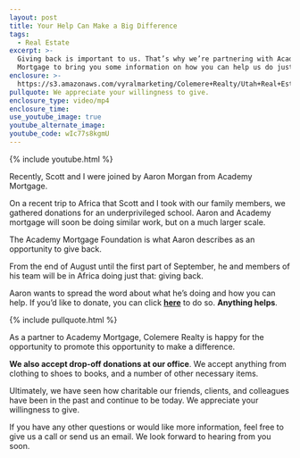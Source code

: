 ```yaml
---
layout: post
title: Your Help Can Make a Big Difference
tags:
  - Real Estate
excerpt: >-
  Giving back is important to us. That’s why we’re partnering with Academy
  Mortgage to bring you some information on how you can help us do just that.
enclosure: >-
  https://s3.amazonaws.com/vyralmarketing/Colemere+Realty/Utah+Real+Estate+Academy+Mortgage+Foundation.mp4
pullquote: We appreciate your willingness to give.
enclosure_type: video/mp4
enclosure_time:
use_youtube_image: true
youtube_alternate_image:
youtube_code: wIc77s8kgmU
---
```



{% include youtube.html %}

Recently, Scott and I were joined by Aaron Morgan from Academy Mortgage.&nbsp;

On a recent trip to Africa that Scott and I took with our family members, we gathered donations for an underprivileged school. Aaron and Academy mortgage will soon be doing similar work, but on a much larger scale.

The Academy Mortgage Foundation is what Aaron describes as an opportunity to give back.&nbsp;

From the end of August until the first part of September, he and members of his team will be in Africa doing just that: giving back.

Aaron wants to spread the word about what he’s doing and how you can help. If you’d like to donate, you can click [**here**](https://academymortgagefoundation.org/)&nbsp;to do so. **Anything helps**.

{% include pullquote.html %}

As a partner to Academy Mortgage, Colemere Realty is happy for the opportunity to promote this opportunity to make a difference.&nbsp;

**We also accept drop-off donations at our office**. We accept anything from clothing to shoes to books, and a number of other necessary items.

Ultimately, we have seen how charitable our friends, clients, and colleagues have been in the past and continue to be today. We appreciate your willingness to give.

If you have any other questions or would like more information, feel free to give us a call or send us an email. We look forward to hearing from you soon.
